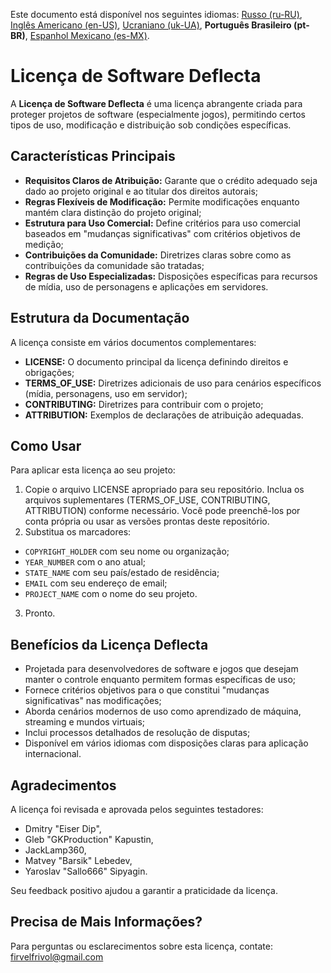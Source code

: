 Este documento está disponível nos seguintes idiomas: [Russo (ru-RU)](/other-langs/README_ru-RU.md), [Inglês Americano (en-US)](/README.md), [Ucraniano (uk-UA)](/other-langs/README_uk-UA.md), **Português Brasileiro (pt-BR)**, [Espanhol Mexicano (es-MX)](/other-langs/README_es-MX.md).

# Licença de Software Deflecta

A **Licença de Software Deflecta** é uma licença abrangente criada para proteger projetos de software (especialmente jogos), permitindo certos tipos de uso, modificação e distribuição sob condições específicas.

## Características Principais

* **Requisitos Claros de Atribuição:** Garante que o crédito adequado seja dado ao projeto original e ao titular dos direitos autorais;
* **Regras Flexíveis de Modificação:** Permite modificações enquanto mantém clara distinção do projeto original;
* **Estrutura para Uso Comercial:** Define critérios para uso comercial baseados em "mudanças significativas" com critérios objetivos de medição;
* **Contribuições da Comunidade:** Diretrizes claras sobre como as contribuições da comunidade são tratadas;
* **Regras de Uso Especializadas:** Disposições específicas para recursos de mídia, uso de personagens e aplicações em servidores.

## Estrutura da Documentação

A licença consiste em vários documentos complementares:

* **LICENSE:** O documento principal da licença definindo direitos e obrigações;
* **TERMS_OF_USE:** Diretrizes adicionais de uso para cenários específicos (mídia, personagens, uso em servidor);
* **CONTRIBUTING:** Diretrizes para contribuir com o projeto;
* **ATTRIBUTION:** Exemplos de declarações de atribuição adequadas.

## Como Usar

Para aplicar esta licença ao seu projeto:

1. Copie o arquivo LICENSE apropriado para seu repositório. Inclua os arquivos suplementares (TERMS_OF_USE, CONTRIBUTING, ATTRIBUTION) conforme necessário. Você pode preenchê-los por conta própria ou usar as versões prontas deste repositório.
2. Substitua os marcadores:
  * `COPYRIGHT_HOLDER` com seu nome ou organização;
  * `YEAR_NUMBER` com o ano atual;
  * `STATE_NAME` com seu país/estado de residência;
  * `EMAIL` com seu endereço de email;
  * `PROJECT_NAME` com o nome do seu projeto.
3. Pronto.

## Benefícios da Licença Deflecta

* Projetada para desenvolvedores de software e jogos que desejam manter o controle enquanto permitem formas específicas de uso;
* Fornece critérios objetivos para o que constitui "mudanças significativas" nas modificações;
* Aborda cenários modernos de uso como aprendizado de máquina, streaming e mundos virtuais;
* Inclui processos detalhados de resolução de disputas;
* Disponível em vários idiomas com disposições claras para aplicação internacional.

## Agradecimentos

A licença foi revisada e aprovada pelos seguintes testadores:

* Dmitry "Eiser Dip",
* Gleb "GKProduction" Kapustin,
* JackLamp360,
* Matvey "Barsik" Lebedev,
* Yaroslav "Sallo666" Sipyagin.

Seu feedback positivo ajudou a garantir a praticidade da licença.

## Precisa de Mais Informações?

Para perguntas ou esclarecimentos sobre esta licença, contate: <firvelfrivol@gmail.com>
